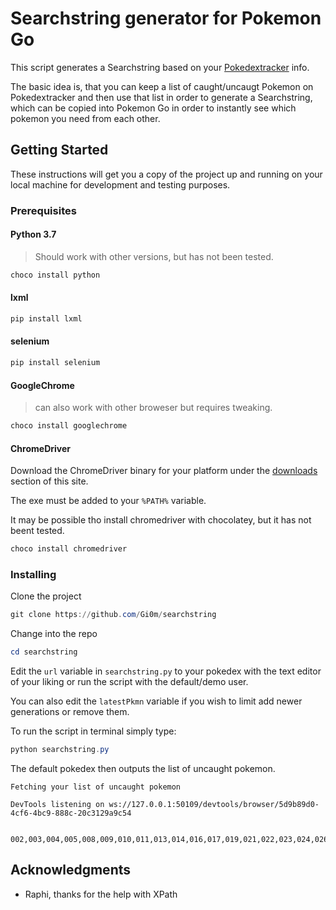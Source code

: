 # Searchstring generator for Pokemon Go

This script generates a Searchstring based on your  [Pokedextracker](https://pokedextracker.com/) info. 

The basic idea is, that you can keep a list of caught/uncaugt Pokemon on Pokedextracker and then use that list in order to generate a Searchstring, which can be copied into Pokemon Go in order to instantly see which pokemon you need from each other.

## Getting Started

These instructions will get you a copy of the project up and running on your local machine for development and testing purposes.

### Prerequisites

#### Python 3.7

> Should work with other versions, but has not been tested.

```powershell
choco install python
```

#### lxml

```powershell
pip install lxml
```

#### selenium

```powershell
pip install selenium
```

#### GoogleChrome

> can also work with other broweser but requires tweaking.

```powershell
choco install googlechrome
```

#### ChromeDriver

Download the ChromeDriver binary for your platform under the [downloads](http://chromedriver.chromium.org/downloads) section of this site.

The exe must be added to your `%PATH%` variable.

It may be possible tho install chromedriver with chocolatey, but it has not beent tested.

```powershell
choco install chromedriver
```
### Installing

Clone the project

```powershell
git clone https://github.com/Gi0m/searchstring 
```

Change into the repo

```powershell
cd searchstring
```

Edit the `url` variable in `searchstring.py` to your pokedex with the text editor of your liking or run the script with the default/demo user.

You can also edit the `latestPkmn` variable if you wish to limit add newer generations or remove them.

To run the script in terminal simply type:

```powershell
python searchstring.py
```

The default pokedex then outputs the list of uncaught pokemon.

```
Fetching your list of uncaught pokemon

DevTools listening on ws://127.0.0.1:50109/devtools/browser/5d9b89d0-4cf6-4bc9-888c-20c3129a9c54


002,003,004,005,008,009,010,011,013,014,016,017,019,021,022,023,024,026,027,028,029,030,031,032,033,034,035,036,037,038,039,040,041,042,043,044,045,046,047,048,049,050,051,052,053,054,055,056,058,059,060,061,062,063,064,065,066,067,068,069,070,071,072,073,074,075,076,077,078,079,080,081,082,083,084,085,086,087,088,090,091,092,093,094,095,096,097,098,100,101,102,103,104,105,106,107,108,109,110,111,112,113,114,115,116,117,118,119,120,121,122,123,124,125,126,127,129,130,132,133,134,135,136,137,138,139,140,141,142,144,145,146,147,148,149,150,151,152,154,155,157,159,160,161,162,163,165,166,167,168,169,170,171,172,173,174,175,176,177,178,179,180,181,182,183,184,185,186,187,188,189,191,192,193,194,195,196,197,198,199,200,201,202,203,204,205,206,207,208,209,210,211,212,213,215,216,217,218,219,220,221,222,223,224,225,226,227,228,229,230,231,233,234,235,236,237,238,239,240,241,242,243,244,245,246,247,248,249,250,251,252,253,255,256,257,258,259,260,261,262,263,264,265,266,267,268,269,270,271,272,273,274,275,276,278,279,280,281,282,283,284,285,286,287,288,289,290,291,292,293,294,295,296,297,298,299,300,301,302,303,304,305,306,307,308,309,310,311,312,313,314,315,316,317,318,319,320,321,322,323,325,326,327,328,329,330,331,332,333,334,335,336,337,338,339,340,342,343,344,345,346,347,348,349,350,351,352,353,354,355,356,357,358,359,360,361,363,364,365,366,367,368,369,370,371,372,373,374,375,376,377,378,379,380,381,382,383,384,385,386,387,388,390,391,393,394,395,396,397,399,400,401,402,403,404,405,406,407,408,409,410,411,412,413,414,415,416,417,419,420,421,422,423,424,425,426,427,428,429,430,431,432,433,434,435,436,437,438,439,440,441,442,444,445,446,447,448,449,450,451,452,453,454,455,456,457,458,459,460,461,462,463,464,465,466,467,468,469,470,471,473,474,475,476,477,478,479,480,481,482,483,484,485,486,487,488,489,490,491,492,493,494
```

## Acknowledgments

* Raphi, thanks for the help with XPath